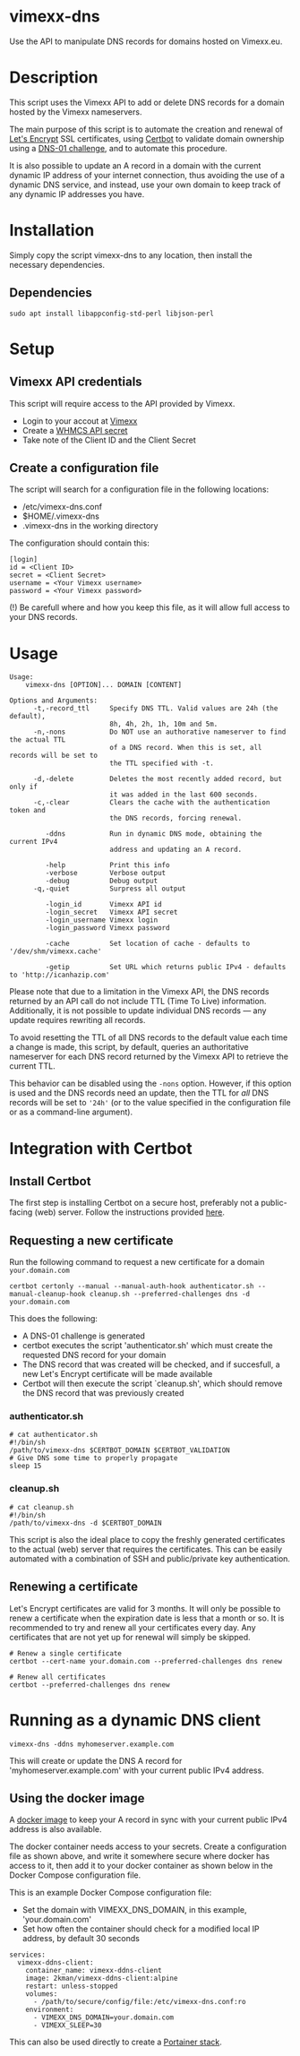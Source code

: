# vimexx-dns

Use the API to manipulate DNS records for domains hosted on Vimexx.eu.

# Description

This script uses the Vimexx API to add or delete DNS records for a domain
hosted by the Vimexx nameservers.

The main purpose of this script is to automate the creation and renewal of
[Let's Encrypt](https://letsencrypt.org/) SSL certificates, using [Certbot](https://certbot.eff.org/) to validate domain
ownership using a [DNS-01 challenge](https://letsencrypt.org/docs/challenge-types/), and to automate this procedure.

It is also possible to update an A record in a domain with the current
dynamic IP address of your internet connection, thus avoiding the use of
a dynamic DNS service, and instead, use your own domain to keep track of
any dynamic IP addresses you have.

# Installation

Simply copy the script vimexx-dns to any location, then install the necessary dependencies.

## Dependencies

```
sudo apt install libappconfig-std-perl libjson-perl
```

# Setup

## Vimexx API credentials

This script will require access to the API provided by Vimexx.

- Login to your accout at [Vimexx](https://my.vimexx.eu/)
- Create a [WHMCS API secret](https://my.vimexx.eu/api)
- Take note of the Client ID and the Client Secret

## Create a configuration file

The script will search for a configuration file in the following locations:

- /etc/vimexx-dns.conf
- $HOME/.vimexx-dns
- .vimexx-dns in the working directory

The configuration should contain this:

```
[login]
id = <Client ID>
secret = <Client Secret>
username = <Your Vimexx username>
password = <Your Vimexx password>
```

(!) Be carefull where and how you keep this file, as it will allow full access to your DNS records.

# Usage

```
Usage:
    vimexx-dns [OPTION]... DOMAIN [CONTENT]

Options and Arguments:
      -t,-record_ttl     Specify DNS TTL. Valid values are 24h (the default),
                         8h, 4h, 2h, 1h, 10m and 5m.
      -n,-nons           Do NOT use an authorative nameserver to find the actual TTL
                         of a DNS record. When this is set, all records will be set to
                         the TTL specified with -t.

      -d,-delete         Deletes the most recently added record, but only if
                         it was added in the last 600 seconds.
      -c,-clear          Clears the cache with the authentication token and
                         the DNS records, forcing renewal.

         -ddns           Run in dynamic DNS mode, obtaining the current IPv4
                         address and updating an A record.

         -help           Print this info
         -verbose        Verbose output
         -debug          Debug output
      -q,-quiet          Surpress all output

         -login_id       Vimexx API id
         -login_secret   Vimexx API secret
         -login_username Vimexx login
         -login_password Vimexx password

         -cache          Set location of cache - defaults to '/dev/shm/vimexx.cache'

         -getip          Set URL which returns public IPv4 - defaults to 'http://icanhazip.com'
```

Please note that due to a limitation in the Vimexx API, the DNS records returned by an API call do not include TTL (Time To Live) information. Additionally, it is not possible to update individual DNS records — any update requires rewriting all records.

To avoid resetting the TTL of all DNS records to the default value each time a change is made, this script, by default, queries an authoritative nameserver for each DNS record returned by the Vimexx API to retrieve the current TTL.

This behavior can be disabled using the `-nons` option. However, if this option is used and the DNS records need
an update, then the TTL for *all* DNS records will be set to `'24h'` (or to the value specified in the configuration file or as a command-line argument).

# Integration with Certbot

## Install Certbot

The first step is installing Certbot on a secure host, preferably not a public-facing (web) server.
Follow the instructions provided [here](https://certbot.eff.org/instructions).

## Requesting a new certificate

Run the following command to request a new certificate for a domain `your.domain.com`

```
certbot certonly --manual --manual-auth-hook authenticator.sh --manual-cleanup-hook cleanup.sh --preferred-challenges dns -d your.domain.com
```

This does the following:

- A DNS-01 challenge is generated
- certbot executes the script 'authenticator.sh' which must create the requested DNS record for your domain
- The DNS record that was created will be checked, and if succesfull, a new Let's Encrypt certificate will be made available
- Certbot will then execute the script `cleanup.sh', which should remove the DNS record that was previously created

### authenticator.sh

```
# cat authenticator.sh
#!/bin/sh
/path/to/vimexx-dns $CERTBOT_DOMAIN $CERTBOT_VALIDATION
# Give DNS some time to properly propagate
sleep 15
```

### cleanup.sh

```
# cat cleanup.sh
#!/bin/sh
/path/to/vimexx-dns -d $CERTBOT_DOMAIN
```

This script is also the ideal place to copy the freshly generated certificates to the actual (web) server that requires the certificates.
This can be easily automated with a combination of SSH and public/private key authentication.

## Renewing a certificate

Let's Encrypt certificates are valid for 3 months. It will only be possible to renew a certificate when the expiration date is less that a month or so. It is recommended to try and renew all your certificates every day. Any certificates that are not yet up for renewal will simply be skipped.

```
# Renew a single certificate
certbot --cert-name your.domain.com --preferred-challenges dns renew
```

```
# Renew all certificates
certbot --preferred-challenges dns renew
```

# Running as a dynamic DNS client

```
vimexx-dns -ddns myhomeserver.example.com
```
This will create or update the DNS A record for 'myhomeserver.example.com' with your current public IPv4 address.

## Using the docker image

A [docker image](https://hub.docker.com/repository/docker/2kman/vimexx-ddns-client/general) to keep your A record in sync with your current public IPv4 address is also available.

The docker container needs access to your secrets. Create a configuration file as shown above, and write it somewhere secure where docker has access to it, then add it to your docker container as shown below in the Docker Compose configuration file.

This is an example Docker Compose configuration file:

- Set the domain with VIMEXX_DNS_DOMAIN, in this example, 'your.domain.com'
- Set how often the container should check for a modified local IP address, by default 30 seconds

```
services:
  vimexx-ddns-client:
    container_name: vimexx-ddns-client
    image: 2kman/vimexx-ddns-client:alpine
    restart: unless-stopped
    volumes:
      - /path/to/secure/config/file:/etc/vimexx-dns.conf:ro
    environment:
      - VIMEXX_DNS_DOMAIN=your.domain.com
      - VIMEXX_SLEEP=30
```

This can also be used directly to create a [Portainer stack](https://docs.portainer.io/user/docker/stacks/add).
